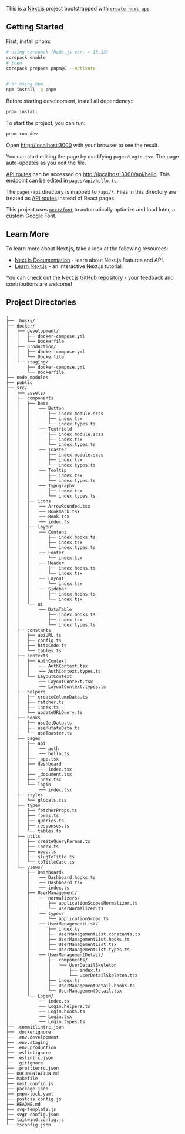 This is a [Next.js](https://nextjs.org/) project bootstrapped with [`create-next-app`](https://github.com/vercel/next.js/tree/canary/packages/create-next-app).

## Getting Started

First, install pnpm:
```bash
# using corepack (Node.js ver. > 16.13)
corepack enable
# then
corepack prepare pnpm@8 --activate


# or using npm
npm install -g pnpm
```

Before starting development, install all dependency::

```bash
pnpm install
```

To start the project, you can run:

```bash
pnpm run dev
```

Open [http://localhost:3000](http://localhost:3000) with your browser to see the result.

You can start editing the page by modifying `pages/Login.tsx`. The page auto-updates as you edit the file.

[API routes](https://nextjs.org/docs/api-routes/introduction) can be accessed on [http://localhost:3000/api/hello](http://localhost:3000/api/hello). This endpoint can be edited in `pages/api/hello.ts`.

The `pages/api` directory is mapped to `/api/*`. Files in this directory are treated as [API routes](https://nextjs.org/docs/api-routes/introduction) instead of React pages.

This project uses [`next/font`](https://nextjs.org/docs/basic-features/font-optimization) to automatically optimize and load Inter, a custom Google Font.

## Learn More

To learn more about Next.js, take a look at the following resources:

- [Next.js Documentation](https://nextjs.org/docs) - learn about Next.js features and API.
- [Learn Next.js](https://nextjs.org/learn) - an interactive Next.js tutorial.

You can check out [the Next.js GitHub repository](https://github.com/vercel/next.js/) - your feedback and contributions are welcome!

## Project Directories

```plain
.
├── .husky/
├── docker/
│   ├── development/
│   │   ├── docker-compose.yml
│   │   └── Dockerfile
│   ├── production/
│   │   ├── docker-compose.yml
│   │   └── Dockerfile
│   └── staging/
│       ├── docker-compose.yml
│       └── Dockerfile
├── node_modules
├── public
├── src/
│   ├── assets/
│   ├── components
│   │   ├── base
│   │   │   ├── Button
│   │   │   │   ├── index.module.scss
│   │   │   │   ├── index.tsx
│   │   │   │   └── index.types.ts
│   │   │   ├── Textfield
│   │   │   │   ├── index.module.scss
│   │   │   │   ├── index.tsx
│   │   │   │   └── index.types.ts
│   │   │   ├── Toaster
│   │   │   │   ├── index.module.scss
│   │   │   │   ├── index.tsx
│   │   │   │   └── index.types.ts
│   │   │   ├── Tooltip
│   │   │   │   ├── index.tsx
│   │   │   │   └── index.types.ts
│   │   │   └── Typography
│   │   │       ├── index.tsx
│   │   │       └── index.types.ts
│   │   ├── icons
│   │   │   ├── ArrowRounded.tsx
│   │   │   ├── Bookmark.tsx
│   │   │   ├── Book.tsx
│   │   │   └── index.ts
│   │   ├── layout
│   │   │   ├── Content
│   │   │   │   ├── index.hooks.ts
│   │   │   │   ├── index.tsx
│   │   │   │   └── index.types.ts
│   │   │   ├── Footer
│   │   │   │   └── index.tsx
│   │   │   ├── Header
│   │   │   │   ├── index.hooks.ts
│   │   │   │   └── index.tsx
│   │   │   ├── Layout
│   │   │   │   └── index.tsx
│   │   │   └── Sidebar
│   │   │       ├── index.hooks.ts
│   │   │       └── index.tsx
│   │   └── ui
│   │       └── DataTable
│   │           ├── index.hooks.ts
│   │           ├── index.tsx
│   │           └── index.types.ts
│   ├── constants
│   │   ├── apiURL.ts
│   │   ├── config.ts
│   │   ├── httpCode.ts
│   │   └── tables.ts
│   ├── contexts
│   │   ├── AuthContext
│   │   │   ├── AuthContext.tsx
│   │   │   └── AuthContext.types.ts
│   │   └── LayoutContext
│   │       ├── LayoutContext.tsx
│   │       └── LayoutContext.types.ts
│   ├── helpers
│   │   ├── createColumnData.ts
│   │   ├── fetcher.ts
│   │   ├── index.ts
│   │   └── updateURLQuery.ts
│   ├── hooks
│   │   ├── useGetData.ts
│   │   ├── useMutateData.ts
│   │   └── useToaster.ts
│   ├── pages
│   │   ├── api
│   │   │   ├── auth
│   │   │   └── hello.ts
│   │   ├── _app.tsx
│   │   ├── dashboard
│   │   │   └── index.tsx
│   │   ├── _document.tsx
│   │   ├── index.tsx
│   │   └── login
│   │       └── index.tsx
│   ├── styles
│   │   └── globals.css
│   ├── types
│   │   ├── fetcherProps.ts
│   │   ├── forms.ts
│   │   ├── queries.ts
│   │   ├── responses.ts
│   │   └── tables.ts
│   ├── utils
│   │   ├── createQueryParams.ts
│   │   ├── index.ts
│   │   ├── noop.ts
│   │   ├── slugToTitle.ts
│   │   └── toTitleCase.ts
│   └── views/
│       ├── Dashboard/
│       │   ├── Dashboard.hooks.ts
│       │   ├── Dashboard.tsx
│       │   └── index.ts
│       ├── UserManagement/
│       │   ├── normalizers/
│       │   │   ├── applicationScopesNormalizer.ts
│       │   │   └── userNormalizer.ts
│       │   ├── types/
│       │   │   └── applicationScope.ts
│       │   ├── UserManagementList/
│       │   │   ├── index.ts
│       │   │   ├── UserManagementList.constants.ts
│       │   │   ├── UserManagementList.hooks.ts
│       │   │   ├── UserManagementList.tsx
│       │   │   └── UserManagementList.types.ts
│       │   └── UserManagementDetail/
│       │       ├── components/
│       │       │   └── UserDetailSkeleton
│       │       │       ├── index.ts
│       │       │       └── UserDetailSkeleton.tsx
│       │       ├── index.ts
│       │       ├── UserManagementDetail.hooks.ts
│       │       └── UserManagementDetail.tsx
│       └── Login/
│           ├── index.ts
│           ├── Login.helpers.ts
│           ├── Login.hooks.ts
│           ├── Login.tsx
│           └── Login.types.ts
├── .commitlintrc.json
├── .dockerignore
├── .env.development
├── .env.staging
├── .env.production
├── .eslintignore
├── .eslintrc.json
├── .gitignore
├── .prettierrc.json
├── DOCUMENTATION.md
├── Makefile
├── next.config.js
├── package.json
├── pnpm-lock.yaml
├── postcss.config.js
├── README.md
├── svg-template.js
├── svgr-config.json
├── tailwind.config.js
└── tsconfig.json
```
